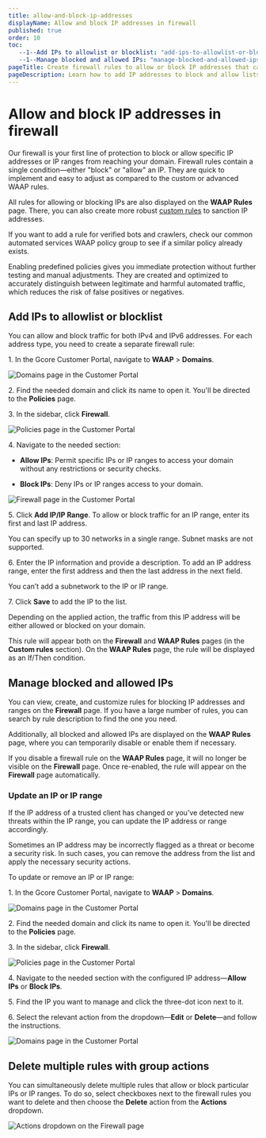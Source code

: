 ```yaml
---
title: allow-and-block-ip-addresses
displayName: Allow and block IP addresses in firewall
published: true
order: 10
toc:
   --1--Add IPs to allowlist or blocklist: "add-ips-to-allowlist-or-blocklist"
   --1--Manage blocked and allowed IPs: "manage-blocked-and-allowed-ips"
pageTitle: Create firewall rules to allow or block IP addresses that can access your domain | Gcore
pageDescription: Learn how to add IP addresses to block and allow lists.
---
```

# Allow and block IP addresses in firewall

Our firewall is your first line of protection to block or allow specific IP addresses or IP ranges from reaching your domain. Firewall rules contain a single condition—either "block" or "allow" an IP. They are quick to implement and easy to adjust as compared to the custom or advanced WAAP rules.

All rules for allowing or blocking IPs are also displayed on the  **WAAP Rules** page. There, you can also create more robust <a href="https://gcore.com/docs/waap/waap-rules/custom-rules" target="_blank">custom rules</a> to sanction IP addresses. 

<alert-element type="tip" title="Tip">

If you want to add a rule for verified bots and crawlers, check our common automated services WAAP policy group to see if a similar policy already exists. 

Enabling predefined policies gives you immediate protection without further testing and manual adjustments. They are created and optimized to accurately distinguish between legitimate and harmful automated traffic, which reduces the risk of false positives or negatives.

</alert-element>

## Add IPs to allowlist or blocklist 

You can allow and block traffic for both IPv4 and IPv6 addresses. For each address type, you need to create a separate firewall rule:

1\. In the Gcore Customer Portal, navigate to **WAAP** > **Domains**. 

<img src="https://assets.gcore.pro/docs/waap/ip-security/domains-page.png" alt="Domains page in the Customer Portal">

2\. Find the needed domain and click its name to open it. You'll be directed to the **Policies** page.

3\. In the sidebar, click **Firewall**.

<img src="https://assets.gcore.pro/docs/waap/ip-security/policies-page-firewall-tab.png" alt="Policies page in the Customer Portal">

4\. Navigate to the needed section:

* **Allow IPs**: Permit specific IPs or IP ranges to access your domain without any restrictions or security checks.

* **Block IPs**: Deny IPs or IP ranges access to your domain.

<img src="https://assets.gcore.pro/docs/waap/ip-security/firewall-page.png" alt="Firewall page in the Customer Portal">

5\. Click **Add IP/IP Range**. To allow or block traffic for an IP range, enter its first and last IP address. 

You can specify up to 30 networks in a single range. Subnet masks are not supported. 

6\. Enter the IP information and provide a description. To add an IP address range, enter the first address and then the last address in the next field. 

<alert-element type="info" title="Info">
 
You can’t add a subnetwork to the IP or IP range. 
 
</alert-element>

7\. Click **Save** to add the IP to the list.

Depending on the applied action, the traffic from this IP address will be either allowed or blocked on your domain. 

This rule will appear both on the **Firewall** and **WAAP Rules** pages (in the **Custom rules** section). On the **WAAP Rules** page, the rule will be displayed as an If/Then condition.

## Manage blocked and allowed IPs 

You can view, create, and customize rules for blocking IP addresses and ranges on the **Firewall** page. If you have a large number of rules, you can search by rule description to find the one you need. 

Additionally, all blocked and allowed IPs are displayed on the **WAAP Rules** page, where you can temporarily disable or enable them if necessary. 

<alert-element type="warning" title="Warning">

If you disable a firewall rule on the **WAAP Rules** page, it will no longer be visible on the **Firewall** page. Once re-enabled, the rule will appear on the **Firewall** page automatically.

</alert-element>


### Update an IP or IP range 

If the IP address of a trusted client has changed or you’ve detected new threats within the IP range, you can update the IP address or range accordingly.  

Sometimes an IP address may be incorrectly flagged as a threat or become a security risk. In such cases, you can remove the address from the list and apply the necessary security actions. 

To update or remove an IP or IP range:

1\. In the Gcore Customer Portal, navigate to **WAAP** > **Domains**. 

<img src="https://assets.gcore.pro/docs/waap/ip-security/domains-page.png" alt="Domains page in the Customer Portal">

2\. Find the needed domain and click its name to open it. You'll be directed to the **Policies** page.

3\. In the sidebar, click **Firewall**.

<img src="https://assets.gcore.pro/docs/waap/ip-security/policies-page-firewall-tab.png" alt="Policies page in the Customer Portal">

4\. Navigate to the needed section with the configured IP address—**Allow IPs** or **Block IPs**. 

5\. Find the IP you want to manage and click the three-dot icon next to it. 

6\. Select the relevant action from the dropdown—**Edit** or **Delete**—and follow the instructions.

<img src="https://assets.gcore.pro/docs/waap/ip-security/edit-delete-ip.png" alt="Domains page in the Customer Portal">

## Delete multiple rules with group actions

You can simultaneously delete multiple rules that allow or block particular IPs or IP ranges. To do so, select checkboxes next to the firewall rules you want to delete and then choose the **Delete** action from the **Actions** dropdown.

<img src="https://assets.gcore.pro/docs/waap/ip-security/actions-dropdown.png" alt="Actions dropdown on the Firewall page">